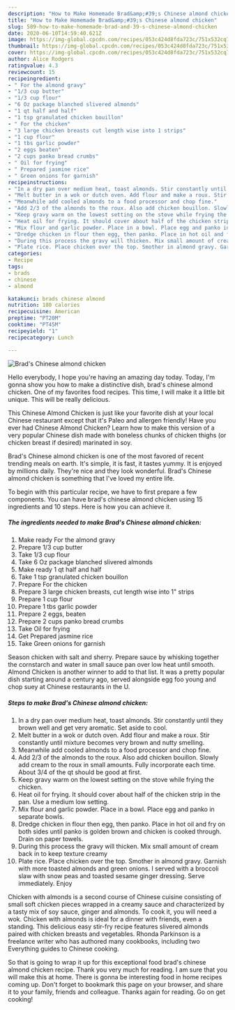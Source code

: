 ```yaml
---
description: "How to Make Homemade Brad&amp;#39;s Chinese almond chicken"
title: "How to Make Homemade Brad&amp;#39;s Chinese almond chicken"
slug: 589-how-to-make-homemade-brad-and-39-s-chinese-almond-chicken
date: 2020-06-10T14:59:40.621Z
image: https://img-global.cpcdn.com/recipes/053c424d8fda723c/751x532cq70/brads-chinese-almond-chicken-recipe-main-photo.jpg
thumbnail: https://img-global.cpcdn.com/recipes/053c424d8fda723c/751x532cq70/brads-chinese-almond-chicken-recipe-main-photo.jpg
cover: https://img-global.cpcdn.com/recipes/053c424d8fda723c/751x532cq70/brads-chinese-almond-chicken-recipe-main-photo.jpg
author: Alice Rodgers
ratingvalue: 4.3
reviewcount: 15
recipeingredient:
- " For the almond gravy"
- "1/3 cup butter"
- "1/3 cup flour"
- "6 Oz package blanched slivered almonds"
- "1 qt half and half"
- "1 tsp granulated chicken bouillon"
- " For the chicken"
- "3 large chicken breasts cut length wise into 1 strips"
- "1 cup flour"
- "1 tbs garlic powder"
- "2 eggs beaten"
- "2 cups panko bread crumbs"
- " Oil for frying"
- " Prepared jasmine rice"
- " Green onions for garnish"
recipeinstructions:
- "In a dry pan over medium heat, toast almonds. Stir constantly until they brown well and get very aromatic. Set aside to cool."
- "Melt butter in a wok or dutch oven. Add flour and make a roux. Stir constantly until mixture becomes very brown and nutty smelling."
- "Meanwhile add cooled almonds to a food processor and chop fine."
- "Add 2/3 of the almonds to the roux. Also add chicken bouillon. Slowly add cream to the roux in small amounts. Fully incorporate each time. About 3/4 of the qt should be good at first."
- "Keep gravy warm on the lowest setting on the stove while frying the chicken."
- "Heat oil for frying. It should cover about half of the chicken strip in the pan. Use a medium low setting."
- "Mix flour and garlic powder. Place in a bowl. Place egg and panko in separate bowls."
- "Dredge chicken in flour then egg, then panko. Place in hot oil and fry on both sides until panko is golden brown and chicken is cooked through. Drain on paper towels."
- "During this process the gravy will thicken. Mix small amount of cream back in to keep texture creamy"
- "Plate rice. Place chicken over the top. Smother in almond gravy. Garnish with more toasted almonds and green onions. I served with a broccoli slaw with snow peas and toasted sesame ginger dressing. Serve immediately. Enjoy"
categories:
- Recipe
tags:
- brads
- chinese
- almond

katakunci: brads chinese almond 
nutrition: 180 calories
recipecuisine: American
preptime: "PT20M"
cooktime: "PT45M"
recipeyield: "1"
recipecategory: Lunch

---
```



![Brad&#39;s Chinese almond chicken](https://img-global.cpcdn.com/recipes/053c424d8fda723c/751x532cq70/brads-chinese-almond-chicken-recipe-main-photo.jpg)

Hello everybody, I hope you're having an amazing day today. Today, I'm gonna show you how to make a distinctive dish, brad&#39;s chinese almond chicken. One of my favorites food recipes. This time, I will make it a little bit unique. This will be really delicious.

This Chinese Almond Chicken is just like your favorite dish at your local Chinese restaurant except that it&#39;s Paleo and allergen friendly! Have you ever had Chinese Almond Chicken? Learn how to make this version of a very popular Chinese dish made with boneless chunks of chicken thighs (or chicken breast if desired) marinated in soy.

Brad&#39;s Chinese almond chicken is one of the most favored of recent trending meals on earth. It's simple, it is fast, it tastes yummy. It is enjoyed by millions daily. They're nice and they look wonderful. Brad&#39;s Chinese almond chicken is something that I've loved my entire life.


To begin with this particular recipe, we have to first prepare a few components. You can have brad&#39;s chinese almond chicken using 15 ingredients and 10 steps. Here is how you can achieve it.

<!--inarticleads1-->

##### The ingredients needed to make Brad&#39;s Chinese almond chicken:

1. Make ready  For the almond gravy
1. Prepare 1/3 cup butter
1. Take 1/3 cup flour
1. Take 6 Oz package blanched slivered almonds
1. Make ready 1 qt half and half
1. Take 1 tsp granulated chicken bouillon
1. Prepare  For the chicken
1. Prepare 3 large chicken breasts, cut length wise into 1&#34; strips
1. Prepare 1 cup flour
1. Prepare 1 tbs garlic powder
1. Prepare 2 eggs, beaten
1. Prepare 2 cups panko bread crumbs
1. Take  Oil for frying
1. Get  Prepared jasmine rice
1. Take  Green onions for garnish


Season chicken with salt and sherry. Prepare sauce by whisking together the cornstarch and water in small sauce pan over low heat until smooth. Almond Chicken is another winner to add to that list. It was a pretty popular dish starting around a century ago, served alongside egg foo young and chop suey at Chinese restaurants in the U. 

<!--inarticleads2-->

##### Steps to make Brad&#39;s Chinese almond chicken:

1. In a dry pan over medium heat, toast almonds. Stir constantly until they brown well and get very aromatic. Set aside to cool.
1. Melt butter in a wok or dutch oven. Add flour and make a roux. Stir constantly until mixture becomes very brown and nutty smelling.
1. Meanwhile add cooled almonds to a food processor and chop fine.
1. Add 2/3 of the almonds to the roux. Also add chicken bouillon. Slowly add cream to the roux in small amounts. Fully incorporate each time. About 3/4 of the qt should be good at first.
1. Keep gravy warm on the lowest setting on the stove while frying the chicken.
1. Heat oil for frying. It should cover about half of the chicken strip in the pan. Use a medium low setting.
1. Mix flour and garlic powder. Place in a bowl. Place egg and panko in separate bowls.
1. Dredge chicken in flour then egg, then panko. Place in hot oil and fry on both sides until panko is golden brown and chicken is cooked through. Drain on paper towels.
1. During this process the gravy will thicken. Mix small amount of cream back in to keep texture creamy
1. Plate rice. Place chicken over the top. Smother in almond gravy. Garnish with more toasted almonds and green onions. I served with a broccoli slaw with snow peas and toasted sesame ginger dressing. Serve immediately. Enjoy


Chicken with almonds is a second course of Chinese cuisine consisting of small soft chicken pieces wrapped in a creamy sauce and characterized by a tasty mix of soy sauce, ginger and almonds. To cook it, you will need a wok. Chicken with almonds is ideal for a dinner with friends, even a standing. This delicious easy stir-fry recipe features slivered almonds paired with chicken breasts and vegetables. Rhonda Parkinson is a freelance writer who has authored many cookbooks, including two Everything guides to Chinese cooking. 

So that is going to wrap it up for this exceptional food brad&#39;s chinese almond chicken recipe. Thank you very much for reading. I am sure that you will make this at home. There is gonna be interesting food in home recipes coming up. Don't forget to bookmark this page on your browser, and share it to your family, friends and colleague. Thanks again for reading. Go on get cooking!
